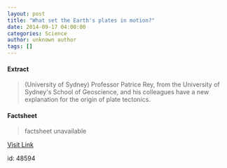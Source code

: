```yaml
---
layout: post
title: "What set the Earth's plates in motion?"
date: 2014-09-17 04:00:00
categories: Science
author: unknown author
tags: []
---
```



#### Extract
>(University of Sydney) Professor Patrice Rey, from the University of Sydney's School of Geoscience, and his colleagues have a new explanation for the origin of plate tectonics.

#### Factsheet
>factsheet unavailable

[Visit Link](http://www.eurekalert.org/pub_releases/2014-09/uos-wst091614.php)

id:   48594
